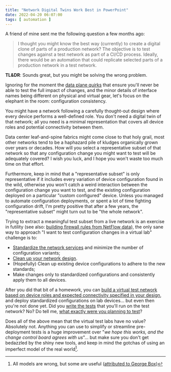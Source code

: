 ```yaml
---
title: "Network Digital Twins Work Best in PowerPoint"
date: 2022-04-20 06:07:00
tags: [ automation ]
---
```

A friend of mine sent me the following question a few months ago:

> I thought you might know the best way (currently) to create a digital clone of parts of a production network? The objective is to test changes against a test network as part of a CI/CD process. Ideally, there would be an automation that could replicate selected parts of a production network in a test network.

**TL&DR**: Sounds great, but you might be solving the wrong problem.
<!--more-->
Ignoring for the moment the [data plane quirks](/2022/03/dataplane-quirks-virtual-devices.html) that ensure you'll never be able to test the full impact of changes, and the minor details of interface names being different on physical and virtual gear, let's focus on the elephant in the room: configuration consistency.

You might have a network following a carefully thought-out design where every device performs a well-defined role. You don't need a digital twin of that network; all you need is a minimal representation that covers all device roles and potential connectivity between them.

Data center leaf-and-spine fabrics might come close to that holy grail, most other networks tend to be a haphazard pile of kludges organically grown over years or decades. How will you select a representative subset of that network so that any configuration change you might want to test will be adequately covered? I wish you luck, and I hope you won't waste too much time on that effort.

Furthermore, keep in mind that a "representative subset" is only representative if it includes every variation of device configuration found in the wild, otherwise you won't catch a weird interaction between the configuration change you want to test, and the existing configuration deployed on a particular "custom configured" device. Unless you managed to automate configuration deployments, or spent a lot of time fighting configuration drift, I'm pretty positive that after a few years, the "representative subset" might turn out to be "the whole network".

Trying to extract a meaningful test subset from a live network is an exercise in futility (see also: [building firewall rules from NetFlow data](/2020/09/flow-tracking-halting-problem.html)), the only sane way to approach "I want to test configuration changes in a virtual lab" challenge is to:

* [Standardize the network services](/2022/02/cleanup-before-automation.html) and minimize the number of configuration variants;
* [Clean up your network design](/2020/06/adapting-network-design-for-automation.html).
* (Hopefully) Clean up existing device configurations to adhere to the new standards;
* Make changes only to standardized configurations and consistently apply them to all devices.

After you did that bit of a homework, you can [build a virtual test network based on device roles and expected connectivity specified in your design](/2019/09/if-you-have-to-simulate-your-whole.html), and deploy standardized configurations on lab devices... but even then you're not done yet. Did you [write the tests](/2021/12/ci-cd-network-automation-tests.html) that you'll run on the test network? No? Do tell me, [what exactly were you planning to test](/2021/12/gitops-device-configurations.html)?

Does all of the above mean that the virtual test labs have no value? Absolutely not. Anything you can use to simplify or streamline pre-deployment tests is a huge improvement over "_we hope this works, and the change control board agrees with us_"... but make sure you don't get bedazzled by the shiny new tools, and keep in mind the gotchas of using an imperfect model of the real world[^AMW].

[^AMW]: All models are wrong, but some are useful ([attributed to George Box](https://en.wikipedia.org/wiki/All_models_are_wrong))